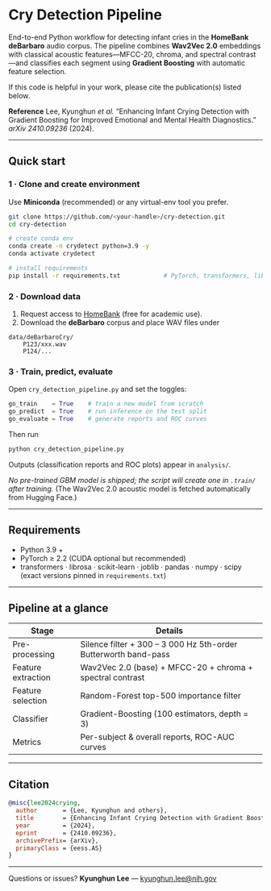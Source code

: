 # Cry Detection Pipeline

End-to-end Python workflow for detecting infant cries in the **HomeBank deBarbaro** audio corpus.
The pipeline combines **Wav2Vec 2.0** embeddings with classical acoustic features—MFCC-20, chroma, and spectral contrast—and classifies each segment using **Gradient Boosting** with automatic feature selection.

If this code is helpful in your work, please cite the publication(s) listed below.

**Reference**
Lee, Kyunghun *et al.* “Enhancing Infant Crying Detection with Gradient Boosting for Improved Emotional and Mental Health Diagnostics.” *arXiv 2410.09236* (2024).

---

## Quick start

### 1 · Clone and create environment

Use **Miniconda** (recommended) or any virtual-env tool you prefer.

```bash
git clone https://github.com/<your-handle>/cry-detection.git
cd cry-detection

# create conda env
conda create -n crydetect python=3.9 -y
conda activate crydetect

# install requirements
pip install -r requirements.txt            # PyTorch, transformers, librosa, scikit-learn …
```

### 2 · Download data

1. Request access to [HomeBank](https://homebank.talkbank.org/access/Password/deBarbaroCry.html) (free for academic use).
2. Download the **deBarbaro** corpus and place WAV files under

```
data/deBarbaroCry/
    P123/xxx.wav
    P124/...
```

### 3 · Train, predict, evaluate

Open `cry_detection_pipeline.py` and set the toggles:

```python
go_train    = True    # train a new model from scratch
go_predict  = True    # run inference on the test split
go_evaluate = True    # generate reports and ROC curves
```

Then run

```bash
python cry_detection_pipeline.py
```

Outputs (classification reports and ROC plots) appear in `analysis/`.

*No pre-trained GBM model is shipped; the script will create one in `.train/` after training.*
(The Wav2Vec 2.0 acoustic model is fetched automatically from Hugging Face.)

---

## Requirements

* Python 3.9 +
* PyTorch ≥ 2.2 (CUDA optional but recommended)
* transformers · librosa · scikit-learn · joblib · pandas · numpy · scipy
  (exact versions pinned in `requirements.txt`)

---

## Pipeline at a glance

| Stage              | Details                                                         |
| ------------------ | --------------------------------------------------------------- |
| Pre-processing     | Silence filter + 300 – 3 000 Hz 5th-order Butterworth band-pass |
| Feature extraction | Wav2Vec 2.0 (base) + MFCC-20 + chroma + spectral contrast       |
| Feature selection  | Random-Forest top-500 importance filter                         |
| Classifier         | Gradient-Boosting (100 estimators, depth = 3)                   |
| Metrics            | Per-subject & overall reports, ROC-AUC curves                   |

---

## Citation

```bibtex
@misc{lee2024crying,
  author       = {Lee, Kyunghun and others},
  title        = {Enhancing Infant Crying Detection with Gradient Boosting for Improved Emotional and Mental Health Diagnostics},
  year         = {2024},
  eprint       = {2410.09236},
  archivePrefix= {arXiv},
  primaryClass = {eess.AS}
}
```

---

Questions or issues?
**Kyunghun Lee** — [kyunghun.lee@nih.gov](mailto:kyunghun.lee@nih.gov)
